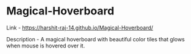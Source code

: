 # Magical-Hoverboard

Link - https://harshit-raj-14.github.io/Magical-Hoverboard/


Description - A magical hoverboard with beautiful color tiles that glows when mouse is hovered over it.
